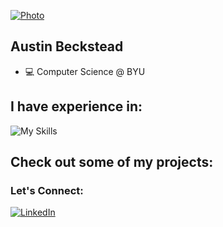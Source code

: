[![Photo](githubprof.png)](https://github.com/nlong1/nlong1/blob/main/githubprof.png)


## Austin Beckstead
- 💻 Computer Science @ BYU

## I have experience in:
![My Skills](https://skillicons.dev/icons?i=java,python,cpp,mysql,linux,typescript,javascript&perline=12)

## Check out some of my projects:


### Let's Connect:
[![LinkedIn](https://img.shields.io/badge/LinkedIn-0077B5?style=for-the-badge&logo=linkedin&logoColor=white)](https://www.linkedin.com/in/austin-beckstead/)
